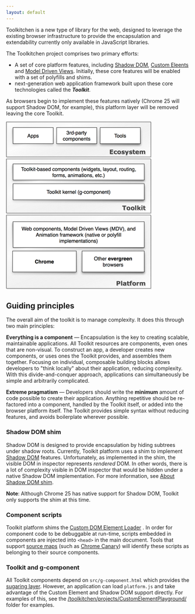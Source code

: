 ```yaml
---
layout: default
---
```


<p class="lead">
Toolkitchen is a new type of library for the web, designed to leverage the existing browser infrastructure to provide the encapsulation and extendability currently only available in JavaScript libraries.
</p>

The Toolkitchen project comprises two primary efforts:

- A set of core platform features, including [Shadow DOM](https://dvcs.w3.org/hg/webcomponents/raw-file/tip/spec/shadow/index.html), [Custom Eleents](https://dvcs.w3.org/hg/webcomponents/raw-file/tip/spec/custom/index.html) and [Model Driven Views](http://mdv.googlecode.com/git/docs/design_intro.html). Initially, these core features will be enabled with a set of polyfills and shims.
-  next-generation web application framework built upon these core technologies called the <strong><em>Toolkit</em></strong>.
</ul>

As browsers begin to implement these features natively (Chrome 25 will support Shadow DOM, for example), this platform layer will be removed leaving the core Toolkit.

<img src="/images/architecture.png" alt="Architecture Diagram" titld="Architecture Diagram">

## Guiding principles

The overall aim of the toolkit is to manage complexity. It does this through two main principles:

**Everything is a component** — Encapsulation is the key to creating scalable, maintainable applications. All Toolkit resources are components, even ones that are non-visual. To construct an app, a developer creates new components, or uses ones the Toolkit provides, and assembles them together. Focusing on individual, composable building blocks allows developers to "think locally" about their application, reducing complexity. With this divide-and-conquer approach, applications can simultaneously be simple and arbitrarily complicated.

**Extreme pragmatism** — Developers should write the **minimum** amount of code possible to create their application. Anything repetitive should be re-factored into a component, handled by the Toolkit itself, or added into the browser platform itself. The Toolkit provides simple syntax without reducing features, and avoids boilerplate wherever possible.

### Shadow DOM shim

Shadow DOM is designed to provide encapsulation by hiding subtrees under shadow roots. Currently, Toolkit platform uses a shim to implement <a href="https://dvcs.w3.org/hg/webcomponents/raw-file/tip/spec/shadow/index.html">Shadow DOM</a> features. Unfortunately, as implemented in the shim, the visible DOM in inspector represents <em>rendered</em> DOM. In other words, there is a lot of complexity visible in DOM inspector that would be hidden under a native Shadow DOM implementation. For more information, see <a href="/platform/shadow-dom-shim.html">About Shadow DOM shim</a>.

<p class="alert">
<strong>Note</strong>: Although Chrome 25 has native support for Shadow DOM, Toolkit only supports the shim at this time.
</p>

### Component scripts

Toolkit platform shims the <a href="https://dvcs.w3.org/hg/webcomponents/raw-file/tip/explainer/index.html#external-custom-elements-and-decorators">Custom DOM Element Loader</a> . In order for component code to be debuggable at run-time, scripts embedded in components are injected into <code>&lt;head&gt;</code> in the main document. Tools that support <a href="http://www.html5rocks.com/en/tutorials/developertools/sourcemaps/">source maps</a> (such as <a href="https://www.google.com/intl/en/chrome/browser/canary.html">Chrome Canary</a>) will identify these scripts as belonging to their source components.

### Toolkit and g-component

All Toolkit components depend on `src/g-component.html` which provides the [sugaring layer](/toolkit-kernel-explainer.html). However, an application can load `platform.js` and take advantage of the Custom Element and Shadow DOM support directly. For examples of this, see the [/toolkitchen/projects/CustomElementPlayground/](https://github.com/toolkitchen/projects/tree/master/CustomElementsPlayground) folder for examples.

